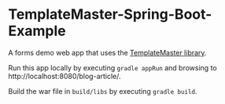 # TemplateMaster-Spring-Boot-Example
A forms demo web app that uses the [TemplateMaster library](https://github.com/NorthConcepts/TemplateMaster).

Run this app locally by executing `gradle appRun` and browsing to http://localhost:8080/blog-article/.

Build the war file in `build/libs` by executing `gradle build`.
